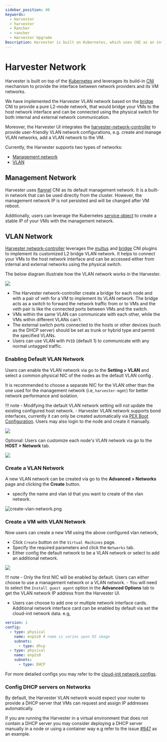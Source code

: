 ```yaml
---
sidebar_position: 40
keywords:
  - Harvester
  - harvester
  - Rancher
  - rancher
  - Harvester Upgrade
Description: Harvester is built on Kubernetes, which uses CNI as an interface between network providers and Kubernetes pod networking. Naturally, we implement the Harvester network based on CNI. Moreover, the Harvester UI integrates the Harvester network to provide a user-friendly way to configure networks for VMs.
---
```


# Harvester Network

Harvester is built on top of the [Kubernetes](https://kubernetes.io/) and leverages its build-in [CNI](https://github.com/containernetworking/cni) mechanism to provide the interface between network providers and its VM networks. 

We have implemented the Harvester VLAN network based on the [bridge](https://www.cni.dev/plugins/current/main/bridge/) CNI to provide a pure L2-mode network, that would bridge your VMs to the host network interface and can be connected using the physical switch for both internal and external network communication. 

Moreover, the Harvester UI integrates the [harvester-network-controller](https://github.com/harvester/network-controller-harvester) to provide user-friendly VLAN network configurations, e.g. create and manage VLAN networks, add a VLAN network to the VM. 

Currently, the Harvester supports two types of networks:

- [Management network](#management-network)
- [VLAN](#vlan-network)


## Management Network

Harvester uses [flannel](https://github.com/flannel-io/flannel) CNI as its default management network. It is a built-in network that can be used directly from the cluster. However, the management network IP is not persisted and will be changed after VM reboot.

Additionally, users can leverage the Kubernetes [service object](https://kubevirt.io/user-guide/virtual_machines/service_objects/) to create a stable IP of your VMs with the management network.


## VLAN Network

[Harvester network-controller](https://github.com/harvester/harvester-network-controller) leverages the [multus](https://github.com/k8snetworkplumbingwg/multus-cni) and [bridge](https://www.cni.dev/plugins/current/main/bridge/) CNI plugins to implement its customized L2 bridge VLAN network. It helps to connect your VMs to the host network interface and can be accessed either from internal and external networks using the physical switch.

The below diagram illustrate how the VLAN network works in the Harvester.

  ![](./assets/vlan-case.png)

- The Harvester network-controller create a bridge for each node and with a pair of veth for a VM to implement its VLAN network. The bridge acts as a switch to forward the network traffic from or to VMs and the veth pair is like the connected ports between VMs and the switch.
- VMs within the same VLAN can communicate with each other, while the VMs within different VLANs can't.
- The external switch ports connected to the hosts or other devices (such as the DHCP server) should be set as trunk or hybrid type and permit the specified VLANs.
- Users can use VLAN with `PVID` (default 1) to communicate with any normal untagged traffic.

### Enabling Default VLAN Network

Users can enable the VLAN network via go to the **Setting > VLAN** and select a common physical NIC of the nodes as the default VLAN config . 

It is recommended to choose a separate NIC for the VLAN other than the one used for the management network (i.e, `harvester-mgmt`) for better network performance and isolation. 

!!! note
    - Modifying the default VLAN network setting will not update the existing configured host network.
    - Harvester VLAN network supports bond interfaces, currently it can only be created automatically via [PEX Boot Configuration](/install/harvester-configuration/#example_11). Users may also login to the node and create it manually.

  ![](./assets/enable-vlan.png)

Optional: Users can customize each node's VLAN network via go to the **HOST > Network** tab.

  ![](assets/node-network-configuration.png)

### Create a VLAN Network

A new VLAN network can be created via go to the **Advanced > Networks** page and clicking the **Create** button.

 - specify the name and vlan id that you want to create of the vlan network.

  ![create-vlan-network.png](./assets/create-network.png)

### Create a VM with VLAN Network
Now users can create a new VM using the above configured vlan network,

- Click `Create` button on the `Virtual Machines` page.
- Specify the required parameters and click the `Networks` tab.
- Either config the default network to be a VLAN network or select to add an additional network.

![](./assets/vm-network-configuration.png)

!!! note
    - Only the first NIC will be enabled by default. Users can either choose to use a management network or a VLAN network. 
    - You will need to select the `Install guest agent` option in the **Advanced Options** tab to get the VLAN network IP address from the Harvester UI.


- Users can choose to add one or multiple network interface cards. Additional network interface card can be enabled by default via set the cloud-init network data. e.g,
```YAML
version: 1
config:
  - type: physical
    name: enp1s0 # name is varies upon OS image
    subnets:
      - type: dhcp
  - type: physical
    name: enp2s0
    subnets:
      - type: DHCP
```
For more detailed configs you may refer to the [cloud-init network configs](https://cloudinit.readthedocs.io/en/latest/topics/network-config-format-v2.html).

### Config DHCP servers on Networks

By default, the Harvester VLAN network would expect your router to provide a DHCP server that VMs can request and assign IP addresses automatically.

If you are running the Harvester in a virtual environment that does not contain a DHCP server you may consider deploying a DHCP server manually in a node or using a container way e.g refer to the issue [#947](https://github.com/harvester/harvester/issues/947) as an example.
